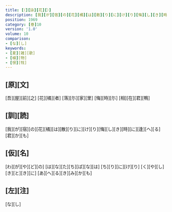```yaml
---
title: [（][詠][花][）]
description: [我][が][宿][の][花][橘][は][散][り][に][け][り][悔][し][き][時][に][逢][へ][る][君][か][も]
position: 1969
category: [巻]10
version: '1.0'
volume: 10
comparison:
- [な][し]
keywords:
- [夏][雑][歌]
- [植][物]
- [恨][牫]
---
```


## [原][文]

[吾][屋][前][之] [花][橘][者] [落][尓][家][里] [悔][時][尓] [相][在][君][鴨]

## [訓][読]

[我][が][宿][の][花][橘][は][散][り][に][け][り][悔][し][き][時][に][逢][へ][る][君][か][も]

## [仮][名]

[わ][が][や][ど][の] [は][な][た][ち][ば][な][は] [ち][り][に][け][り] [く][や][し][き][と][き][に] [あ][へ][る][き][み][か][も]

## [左][注]

[な][し]
